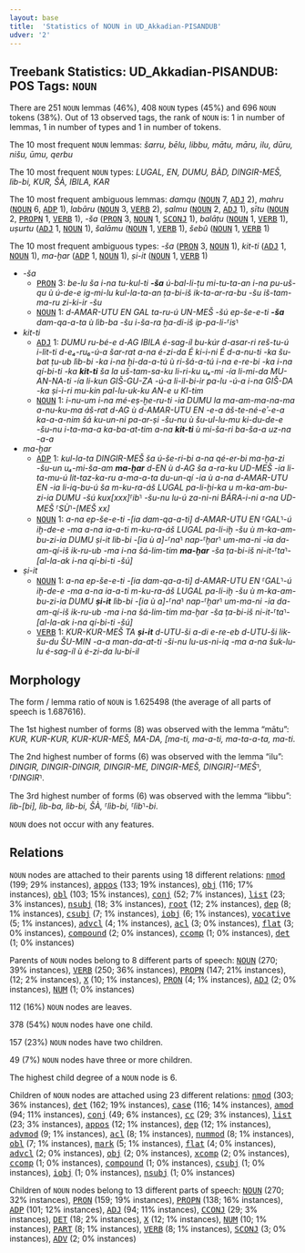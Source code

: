 ```yaml
---
layout: base
title:  'Statistics of NOUN in UD_Akkadian-PISANDUB'
udver: '2'
---
```


## Treebank Statistics: UD_Akkadian-PISANDUB: POS Tags: `NOUN`

There are 251 `NOUN` lemmas (46%), 408 `NOUN` types (45%) and 696 `NOUN` tokens (38%).
Out of 13 observed tags, the rank of `NOUN` is: 1 in number of lemmas, 1 in number of types and 1 in number of tokens.

The 10 most frequent `NOUN` lemmas: <em>šarru, bēlu, libbu, mātu, māru, ilu, dūru, nišu, ūmu, qerbu</em>

The 10 most frequent `NOUN` types:  <em>LUGAL, EN, DUMU, BÀD, DINGIR-MEŠ, lìb-bi, KUR, ŠÀ, IBILA, KAR</em>

The 10 most frequent ambiguous lemmas: <em>damqu</em> (<tt><a href="akk_pisandub-pos-NOUN.html">NOUN</a></tt> 7, <tt><a href="akk_pisandub-pos-ADJ.html">ADJ</a></tt> 2), <em>mahru</em> (<tt><a href="akk_pisandub-pos-NOUN.html">NOUN</a></tt> 6, <tt><a href="akk_pisandub-pos-ADP.html">ADP</a></tt> 1), <em>labāru</em> (<tt><a href="akk_pisandub-pos-NOUN.html">NOUN</a></tt> 3, <tt><a href="akk_pisandub-pos-VERB.html">VERB</a></tt> 2), <em>ṣalmu</em> (<tt><a href="akk_pisandub-pos-NOUN.html">NOUN</a></tt> 2, <tt><a href="akk_pisandub-pos-ADJ.html">ADJ</a></tt> 1), <em>ṣītu</em> (<tt><a href="akk_pisandub-pos-NOUN.html">NOUN</a></tt> 2, <tt><a href="akk_pisandub-pos-PROPN.html">PROPN</a></tt> 1, <tt><a href="akk_pisandub-pos-VERB.html">VERB</a></tt> 1), <em>-ša</em> (<tt><a href="akk_pisandub-pos-PRON.html">PRON</a></tt> 3, <tt><a href="akk_pisandub-pos-NOUN.html">NOUN</a></tt> 1, <tt><a href="akk_pisandub-pos-SCONJ.html">SCONJ</a></tt> 1), <em>balāṭu</em> (<tt><a href="akk_pisandub-pos-NOUN.html">NOUN</a></tt> 1, <tt><a href="akk_pisandub-pos-VERB.html">VERB</a></tt> 1), <em>uṣurtu</em> (<tt><a href="akk_pisandub-pos-ADJ.html">ADJ</a></tt> 1, <tt><a href="akk_pisandub-pos-NOUN.html">NOUN</a></tt> 1), <em>šalāmu</em> (<tt><a href="akk_pisandub-pos-NOUN.html">NOUN</a></tt> 1, <tt><a href="akk_pisandub-pos-VERB.html">VERB</a></tt> 1), <em>šebû</em> (<tt><a href="akk_pisandub-pos-NOUN.html">NOUN</a></tt> 1, <tt><a href="akk_pisandub-pos-VERB.html">VERB</a></tt> 1)

The 10 most frequent ambiguous types:  <em>-ša</em> (<tt><a href="akk_pisandub-pos-PRON.html">PRON</a></tt> 3, <tt><a href="akk_pisandub-pos-NOUN.html">NOUN</a></tt> 1), <em>kit-ti</em> (<tt><a href="akk_pisandub-pos-ADJ.html">ADJ</a></tt> 1, <tt><a href="akk_pisandub-pos-NOUN.html">NOUN</a></tt> 1), <em>ma-ḫar</em> (<tt><a href="akk_pisandub-pos-ADP.html">ADP</a></tt> 1, <tt><a href="akk_pisandub-pos-NOUN.html">NOUN</a></tt> 1), <em>ṣi-it</em> (<tt><a href="akk_pisandub-pos-NOUN.html">NOUN</a></tt> 1, <tt><a href="akk_pisandub-pos-VERB.html">VERB</a></tt> 1)


* <em>-ša</em>
  * <tt><a href="akk_pisandub-pos-PRON.html">PRON</a></tt> 3: <em>be-lu ša i-na tu-kul-ti <b>-ša</b> ú-bal-li-ṭu mi-tu-ta-an i-na pu-uš-qu ù ú-de-e ig-mi-lu kul-la-ta-an ṭa-bi-iš ik-ta-ar-ra-bu -šu iš-tam-ma-ru zi-ki-ir -šu</em>
  * <tt><a href="akk_pisandub-pos-NOUN.html">NOUN</a></tt> 1: <em>d-AMAR-UTU EN GAL ta-ru-ú UN-MEŠ -šú ep-še-e-ti <b>-ša</b> dam-qa-a-ta ù lìb-ba -šu i-ša-ra ḫa-di-iš ip-pa-li-⸢is⸣</em>
* <em>kit-ti</em>
  * <tt><a href="akk_pisandub-pos-ADJ.html">ADJ</a></tt> 1: <em>DUMU ru-bé-e d-AG IBILA é-sag-íl bu-kúr d-asar-ri reš-tu-ú i-lit-ti d-e₄-ru₆-ú-a šar-rat a-na é-zi-da É ki-i-ni É d-a-nu-ti -ka šu-bat ṭu-ub lìb-bi -ka i-na ḫi-da-a-tú ù ri-šá-a-tú i-na e-re-bi -ka i-na qí-bi-ti -ka <b>kit-ti</b> ša la uš-tam-sa-ku li-ri-ku u₄-mi -ía li-mi-da MU-AN-NA-ti -ía li-kun GIŠ-GU-ZA -ú-a li-il-bi-ir pa-lu -ú-a i-na GIŠ-DA -ka ṣi-i-ri mu-kin pal-lu-uk-ku AN-e u KI-tim</em>
  * <tt><a href="akk_pisandub-pos-NOUN.html">NOUN</a></tt> 1: <em>i-nu-um i-na mé-eṣ-ḫe-ru-ti -ia DUMU la ma-am-ma-na-ma a-nu-ku-ma áš-rat d-AG ù d-AMAR-UTU EN -e-a áš-te-né-eʾ-e-a ka-a-a-nim šá ku-un-ni pa-ar-ṣi -šu-nu ù šu-ul-lu-mu ki-du-de-e -šu-nu i-ta-ma-a ka-ba-at-tim a-na <b>kit-ti</b> ù mi-ša-ri ba-ša-a uz-na -a-a</em>
* <em>ma-ḫar</em>
  * <tt><a href="akk_pisandub-pos-ADP.html">ADP</a></tt> 1: <em>kul-la-ta DINGIR-MEŠ ša ú-še-ri-bi a-na qé-er-bi ma-ḫa-zi -šu-un u₄-mi-ša-am <b>ma-ḫar</b> d-EN ù d-AG ša a-ra-ku UD-MEŠ -ia li-ta-mu-ú lit-taz-ka-ru a-ma-a-ta du-un-qí -ia ù a-na d-AMAR-UTU EN -ia li-iq-bu-ú ša m-ku-ra-áš LUGAL pa-li-ḫi-ka u m-ka-am-bu-zi-ia DUMU -šú kux[xxx]⸢ib⸣ -šu-nu lu-ú za-ni-ni BÁRA-i-ni a-na UD-MEŠ ⸢SÙ⸣-[MEŠ xx]</em>
  * <tt><a href="akk_pisandub-pos-NOUN.html">NOUN</a></tt> 1: <em>a-na ep-še-e-ti -[ia dam-qa-a-ti] d-AMAR-UTU EN ⸢GAL⸣-ú iḫ-de-e -ma a-na ia-a-ti m-ku-ra-áš LUGAL pa-li-iḫ -šu ù m-ka-am-bu-zi-ia DUMU ṣi-it lìb-bi -[ia ù a]-⸢na⸣ nap-⸢ḫar⸣ um-ma-ni -ia da-am-qí-iš ik-ru-ub -ma i-na šá-lim-tim <b>ma-ḫar</b> -ša ṭa-bi-iš ni-it-⸢ta⸣-[al-la-ak i-na qí-bi-ti -šú]</em>
* <em>ṣi-it</em>
  * <tt><a href="akk_pisandub-pos-NOUN.html">NOUN</a></tt> 1: <em>a-na ep-še-e-ti -[ia dam-qa-a-ti] d-AMAR-UTU EN ⸢GAL⸣-ú iḫ-de-e -ma a-na ia-a-ti m-ku-ra-áš LUGAL pa-li-iḫ -šu ù m-ka-am-bu-zi-ia DUMU <b>ṣi-it</b> lìb-bi -[ia ù a]-⸢na⸣ nap-⸢ḫar⸣ um-ma-ni -ia da-am-qí-iš ik-ru-ub -ma i-na šá-lim-tim ma-ḫar -ša ṭa-bi-iš ni-it-⸢ta⸣-[al-la-ak i-na qí-bi-ti -šú]</em>
  * <tt><a href="akk_pisandub-pos-VERB.html">VERB</a></tt> 1: <em>KUR-KUR-MEŠ TA <b>ṣi-it</b> d-UTU-ši a-di e-re-eb d-UTU-ši lik-šu-du ŠU-MIN -a-a man-da-at-ti -ši-nu lu-us-ni-iq -ma a-na šuk-lu-lu é-sag-íl ù é-zi-da lu-bi-il</em>

## Morphology

The form / lemma ratio of `NOUN` is 1.625498 (the average of all parts of speech is 1.687616).

The 1st highest number of forms (8) was observed with the lemma “mātu”: <em>KUR, KUR-KUR, KUR-KUR-MEŠ, MA-DA, [ma-ti, ma-a-ti, ma-ta-a-ta, ma-ti</em>.

The 2nd highest number of forms (6) was observed with the lemma “ilu”: <em>DINGIR, DINGIR-DINGIR, DINGIR-ME, DINGIR-MEŠ, DINGIR]-⸢MEŠ⸣, ⸢DINGIR⸣</em>.

The 3rd highest number of forms (6) was observed with the lemma “libbu”: <em>lìb-[bi], lìb-ba, lìb-bi, ŠÀ, ⸢lìb-bi, ⸢lìb⸣-bi</em>.

`NOUN` does not occur with any features.


## Relations

`NOUN` nodes are attached to their parents using 18 different relations: <tt><a href="akk_pisandub-dep-nmod.html">nmod</a></tt> (199; 29% instances), <tt><a href="akk_pisandub-dep-appos.html">appos</a></tt> (133; 19% instances), <tt><a href="akk_pisandub-dep-obj.html">obj</a></tt> (116; 17% instances), <tt><a href="akk_pisandub-dep-obl.html">obl</a></tt> (103; 15% instances), <tt><a href="akk_pisandub-dep-conj.html">conj</a></tt> (52; 7% instances), <tt><a href="akk_pisandub-dep-list.html">list</a></tt> (23; 3% instances), <tt><a href="akk_pisandub-dep-nsubj.html">nsubj</a></tt> (18; 3% instances), <tt><a href="akk_pisandub-dep-root.html">root</a></tt> (12; 2% instances), <tt><a href="akk_pisandub-dep-dep.html">dep</a></tt> (8; 1% instances), <tt><a href="akk_pisandub-dep-csubj.html">csubj</a></tt> (7; 1% instances), <tt><a href="akk_pisandub-dep-iobj.html">iobj</a></tt> (6; 1% instances), <tt><a href="akk_pisandub-dep-vocative.html">vocative</a></tt> (5; 1% instances), <tt><a href="akk_pisandub-dep-advcl.html">advcl</a></tt> (4; 1% instances), <tt><a href="akk_pisandub-dep-acl.html">acl</a></tt> (3; 0% instances), <tt><a href="akk_pisandub-dep-flat.html">flat</a></tt> (3; 0% instances), <tt><a href="akk_pisandub-dep-compound.html">compound</a></tt> (2; 0% instances), <tt><a href="akk_pisandub-dep-ccomp.html">ccomp</a></tt> (1; 0% instances), <tt><a href="akk_pisandub-dep-det.html">det</a></tt> (1; 0% instances)

Parents of `NOUN` nodes belong to 8 different parts of speech: <tt><a href="akk_pisandub-pos-NOUN.html">NOUN</a></tt> (270; 39% instances), <tt><a href="akk_pisandub-pos-VERB.html">VERB</a></tt> (250; 36% instances), <tt><a href="akk_pisandub-pos-PROPN.html">PROPN</a></tt> (147; 21% instances),  (12; 2% instances), <tt><a href="akk_pisandub-pos-X.html">X</a></tt> (10; 1% instances), <tt><a href="akk_pisandub-pos-PRON.html">PRON</a></tt> (4; 1% instances), <tt><a href="akk_pisandub-pos-ADJ.html">ADJ</a></tt> (2; 0% instances), <tt><a href="akk_pisandub-pos-NUM.html">NUM</a></tt> (1; 0% instances)

112 (16%) `NOUN` nodes are leaves.

378 (54%) `NOUN` nodes have one child.

157 (23%) `NOUN` nodes have two children.

49 (7%) `NOUN` nodes have three or more children.

The highest child degree of a `NOUN` node is 6.

Children of `NOUN` nodes are attached using 23 different relations: <tt><a href="akk_pisandub-dep-nmod.html">nmod</a></tt> (303; 36% instances), <tt><a href="akk_pisandub-dep-det.html">det</a></tt> (162; 19% instances), <tt><a href="akk_pisandub-dep-case.html">case</a></tt> (116; 14% instances), <tt><a href="akk_pisandub-dep-amod.html">amod</a></tt> (94; 11% instances), <tt><a href="akk_pisandub-dep-conj.html">conj</a></tt> (49; 6% instances), <tt><a href="akk_pisandub-dep-cc.html">cc</a></tt> (29; 3% instances), <tt><a href="akk_pisandub-dep-list.html">list</a></tt> (23; 3% instances), <tt><a href="akk_pisandub-dep-appos.html">appos</a></tt> (12; 1% instances), <tt><a href="akk_pisandub-dep-dep.html">dep</a></tt> (12; 1% instances), <tt><a href="akk_pisandub-dep-advmod.html">advmod</a></tt> (9; 1% instances), <tt><a href="akk_pisandub-dep-acl.html">acl</a></tt> (8; 1% instances), <tt><a href="akk_pisandub-dep-nummod.html">nummod</a></tt> (8; 1% instances), <tt><a href="akk_pisandub-dep-obl.html">obl</a></tt> (7; 1% instances), <tt><a href="akk_pisandub-dep-mark.html">mark</a></tt> (5; 1% instances), <tt><a href="akk_pisandub-dep-flat.html">flat</a></tt> (4; 0% instances), <tt><a href="akk_pisandub-dep-advcl.html">advcl</a></tt> (2; 0% instances), <tt><a href="akk_pisandub-dep-obj.html">obj</a></tt> (2; 0% instances), <tt><a href="akk_pisandub-dep-xcomp.html">xcomp</a></tt> (2; 0% instances), <tt><a href="akk_pisandub-dep-ccomp.html">ccomp</a></tt> (1; 0% instances), <tt><a href="akk_pisandub-dep-compound.html">compound</a></tt> (1; 0% instances), <tt><a href="akk_pisandub-dep-csubj.html">csubj</a></tt> (1; 0% instances), <tt><a href="akk_pisandub-dep-iobj.html">iobj</a></tt> (1; 0% instances), <tt><a href="akk_pisandub-dep-nsubj.html">nsubj</a></tt> (1; 0% instances)

Children of `NOUN` nodes belong to 13 different parts of speech: <tt><a href="akk_pisandub-pos-NOUN.html">NOUN</a></tt> (270; 32% instances), <tt><a href="akk_pisandub-pos-PRON.html">PRON</a></tt> (159; 19% instances), <tt><a href="akk_pisandub-pos-PROPN.html">PROPN</a></tt> (138; 16% instances), <tt><a href="akk_pisandub-pos-ADP.html">ADP</a></tt> (101; 12% instances), <tt><a href="akk_pisandub-pos-ADJ.html">ADJ</a></tt> (94; 11% instances), <tt><a href="akk_pisandub-pos-CCONJ.html">CCONJ</a></tt> (29; 3% instances), <tt><a href="akk_pisandub-pos-DET.html">DET</a></tt> (18; 2% instances), <tt><a href="akk_pisandub-pos-X.html">X</a></tt> (12; 1% instances), <tt><a href="akk_pisandub-pos-NUM.html">NUM</a></tt> (10; 1% instances), <tt><a href="akk_pisandub-pos-PART.html">PART</a></tt> (8; 1% instances), <tt><a href="akk_pisandub-pos-VERB.html">VERB</a></tt> (8; 1% instances), <tt><a href="akk_pisandub-pos-SCONJ.html">SCONJ</a></tt> (3; 0% instances), <tt><a href="akk_pisandub-pos-ADV.html">ADV</a></tt> (2; 0% instances)

